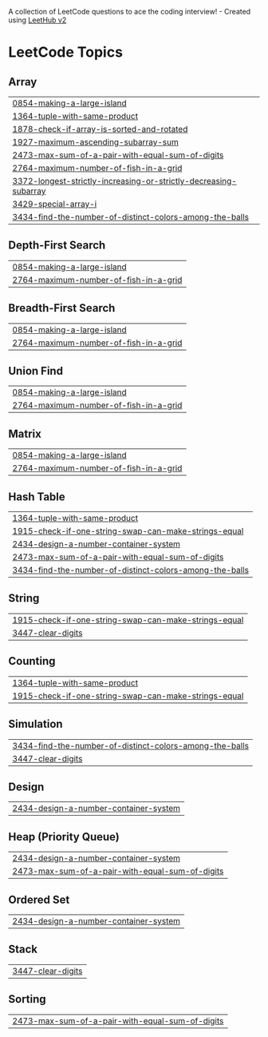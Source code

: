 A collection of LeetCode questions to ace the coding interview! - Created using [LeetHub v2](https://github.com/arunbhardwaj/LeetHub-2.0)
<!---LeetCode Topics Start-->
# LeetCode Topics
## Array
|  |
| ------- |
| [0854-making-a-large-island](https://github.com/vivekei51/dascracker/tree/master/0854-making-a-large-island) |
| [1364-tuple-with-same-product](https://github.com/vivekei51/dascracker/tree/master/1364-tuple-with-same-product) |
| [1878-check-if-array-is-sorted-and-rotated](https://github.com/vivekei51/dascracker/tree/master/1878-check-if-array-is-sorted-and-rotated) |
| [1927-maximum-ascending-subarray-sum](https://github.com/vivekei51/dascracker/tree/master/1927-maximum-ascending-subarray-sum) |
| [2473-max-sum-of-a-pair-with-equal-sum-of-digits](https://github.com/vivekei51/dascracker/tree/master/2473-max-sum-of-a-pair-with-equal-sum-of-digits) |
| [2764-maximum-number-of-fish-in-a-grid](https://github.com/vivekei51/dascracker/tree/master/2764-maximum-number-of-fish-in-a-grid) |
| [3372-longest-strictly-increasing-or-strictly-decreasing-subarray](https://github.com/vivekei51/dascracker/tree/master/3372-longest-strictly-increasing-or-strictly-decreasing-subarray) |
| [3429-special-array-i](https://github.com/vivekei51/dascracker/tree/master/3429-special-array-i) |
| [3434-find-the-number-of-distinct-colors-among-the-balls](https://github.com/vivekei51/dascracker/tree/master/3434-find-the-number-of-distinct-colors-among-the-balls) |
## Depth-First Search
|  |
| ------- |
| [0854-making-a-large-island](https://github.com/vivekei51/dascracker/tree/master/0854-making-a-large-island) |
| [2764-maximum-number-of-fish-in-a-grid](https://github.com/vivekei51/dascracker/tree/master/2764-maximum-number-of-fish-in-a-grid) |
## Breadth-First Search
|  |
| ------- |
| [0854-making-a-large-island](https://github.com/vivekei51/dascracker/tree/master/0854-making-a-large-island) |
| [2764-maximum-number-of-fish-in-a-grid](https://github.com/vivekei51/dascracker/tree/master/2764-maximum-number-of-fish-in-a-grid) |
## Union Find
|  |
| ------- |
| [0854-making-a-large-island](https://github.com/vivekei51/dascracker/tree/master/0854-making-a-large-island) |
| [2764-maximum-number-of-fish-in-a-grid](https://github.com/vivekei51/dascracker/tree/master/2764-maximum-number-of-fish-in-a-grid) |
## Matrix
|  |
| ------- |
| [0854-making-a-large-island](https://github.com/vivekei51/dascracker/tree/master/0854-making-a-large-island) |
| [2764-maximum-number-of-fish-in-a-grid](https://github.com/vivekei51/dascracker/tree/master/2764-maximum-number-of-fish-in-a-grid) |
## Hash Table
|  |
| ------- |
| [1364-tuple-with-same-product](https://github.com/vivekei51/dascracker/tree/master/1364-tuple-with-same-product) |
| [1915-check-if-one-string-swap-can-make-strings-equal](https://github.com/vivekei51/dascracker/tree/master/1915-check-if-one-string-swap-can-make-strings-equal) |
| [2434-design-a-number-container-system](https://github.com/vivekei51/dascracker/tree/master/2434-design-a-number-container-system) |
| [2473-max-sum-of-a-pair-with-equal-sum-of-digits](https://github.com/vivekei51/dascracker/tree/master/2473-max-sum-of-a-pair-with-equal-sum-of-digits) |
| [3434-find-the-number-of-distinct-colors-among-the-balls](https://github.com/vivekei51/dascracker/tree/master/3434-find-the-number-of-distinct-colors-among-the-balls) |
## String
|  |
| ------- |
| [1915-check-if-one-string-swap-can-make-strings-equal](https://github.com/vivekei51/dascracker/tree/master/1915-check-if-one-string-swap-can-make-strings-equal) |
| [3447-clear-digits](https://github.com/vivekei51/dascracker/tree/master/3447-clear-digits) |
## Counting
|  |
| ------- |
| [1364-tuple-with-same-product](https://github.com/vivekei51/dascracker/tree/master/1364-tuple-with-same-product) |
| [1915-check-if-one-string-swap-can-make-strings-equal](https://github.com/vivekei51/dascracker/tree/master/1915-check-if-one-string-swap-can-make-strings-equal) |
## Simulation
|  |
| ------- |
| [3434-find-the-number-of-distinct-colors-among-the-balls](https://github.com/vivekei51/dascracker/tree/master/3434-find-the-number-of-distinct-colors-among-the-balls) |
| [3447-clear-digits](https://github.com/vivekei51/dascracker/tree/master/3447-clear-digits) |
## Design
|  |
| ------- |
| [2434-design-a-number-container-system](https://github.com/vivekei51/dascracker/tree/master/2434-design-a-number-container-system) |
## Heap (Priority Queue)
|  |
| ------- |
| [2434-design-a-number-container-system](https://github.com/vivekei51/dascracker/tree/master/2434-design-a-number-container-system) |
| [2473-max-sum-of-a-pair-with-equal-sum-of-digits](https://github.com/vivekei51/dascracker/tree/master/2473-max-sum-of-a-pair-with-equal-sum-of-digits) |
## Ordered Set
|  |
| ------- |
| [2434-design-a-number-container-system](https://github.com/vivekei51/dascracker/tree/master/2434-design-a-number-container-system) |
## Stack
|  |
| ------- |
| [3447-clear-digits](https://github.com/vivekei51/dascracker/tree/master/3447-clear-digits) |
## Sorting
|  |
| ------- |
| [2473-max-sum-of-a-pair-with-equal-sum-of-digits](https://github.com/vivekei51/dascracker/tree/master/2473-max-sum-of-a-pair-with-equal-sum-of-digits) |
<!---LeetCode Topics End-->